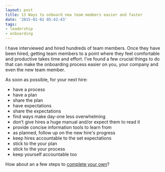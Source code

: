 ```yaml
---
layout: post
title: 13 Ways to onboard new team members easier and faster
date: '2015-01-02 05:42:43'
tags:
- leadership
- onboarding
---
```


I have interviewed and hired hundreds of team members. Once they have been hired, getting team members to a point where they feel comfortable and productive takes time and effort. I’ve found a few crucial things to do that can make the onboarding process easier on you, your company and even the new team member.

As soon as possible, for your next hire:

- have a process
- have a plan
- share the plan
- have expectations
- share the expectations
- find ways make day-one less overwhelming
- don’t give hires a huge manual and/or expect them to read it
- provide concise information tools to learn from
- as planned, follow up on the new hire's progress
- keep hires accountable to the set expectations
- stick to the your plan
- stick to the your process
- keep yourself accountable too

How about an a few steps to [complete your own](http://blog.chancesmith.org/4-steps-to-build-onboarding-process-for-new-team-members/)?
